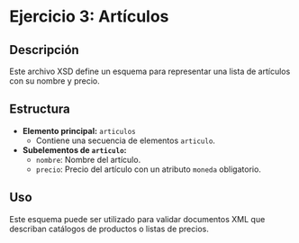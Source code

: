 # Ejercicio 3: Artículos

## Descripción
Este archivo XSD define un esquema para representar una lista de artículos con su nombre y precio.

## Estructura
- **Elemento principal:** `articulos`
  - Contiene una secuencia de elementos `articulo`.
- **Subelementos de `articulo`:**
  - `nombre`: Nombre del artículo.
  - `precio`: Precio del artículo con un atributo `moneda` obligatorio.

## Uso
Este esquema puede ser utilizado para validar documentos XML que describan catálogos de productos o listas de precios.
